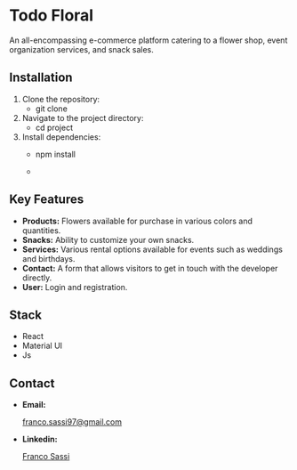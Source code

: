 ﻿# Todo Floral
 
An all-encompassing e-commerce platform catering to a flower shop, event organization services, and snack sales.

## Installation
1. Clone the repository:
   - git clone
2. Navigate to the project directory:
   - cd project
3. Install dependencies:
   - npm install
  
   - 
 ## Key Features
- **Products:**
  Flowers available for purchase in various colors and quantities.
- **Snacks:**
  Ability to customize your own snacks.
- **Services:**
  Various rental options available for events such as weddings and birthdays.
- **Contact:**
  A form that allows visitors to get in touch with the developer directly.
- **User:**
  Login and registration.

## Stack
- React
- Material UI
- Js

<!-- Libraries
- Framer Motion
- React Scroll
- react-i18next-->
  
## Contact
- **Email:**

  franco.sassi97@gmail.com

- **Linkedin:**

  <a href="https://www.linkedin.com/in/sassifranco/">Franco Sassi </a>
 

